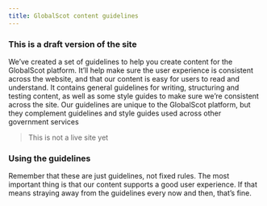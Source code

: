 ```yaml
---
title: GlobalScot content guidelines
---
```


### This is a draft version of the site

We’ve created a set of guidelines to help you create content for the GlobalScot platform. It’ll help make sure the user experience is consistent across the website, and that our content is easy for users to read and understand. 
It contains general guidelines for writing, structuring and testing content, as well as some style guides to make sure we’re consistent across the site. 
Our guidelines are unique to the GlobalScot platform, but they complement guidelines and style guides used across other government services


> This is not a live site yet

### Using the guidelines

Remember that these are just guidelines, not fixed rules. The most important thing is that our content supports a good user experience. If that means straying away from the guidelines every now and then, that’s fine. 


